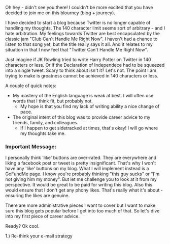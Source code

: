 Oh hey - didn't see you there! I couldn't be more excited that you have decided to join me on this blourney (blog + journey). 

I have decided to start a blog because Twitter is no longer capable of handling my thoughts. 
The 140 character limit seems sort of arbitrary - and I hate arbitration.
My feelings towards Twitter are best encapsulated by the classic jam "Club Can't Handle Me Right Now". 
I haven't had a chance to listen to that song yet, but the title really says it all.
And it relates to my situation in that I now feel that "Twitter Can't Handle Me Right Now".

Just imagine if JK Rowling tried to write Harry Potter on Twitter in 140 characters or less.
Or if the Declaration of Independece had to be squeezed into a single tweet. Scary to think about isn't it? Let's not.
The point I am trying to make is greatness cannot be achieved in 140 characters or less.

A couple of quick notes:
+ My mastery of the English language is weak at best. I will often use words that I think fit, but probably not.
  - My hope is that you find my lack of writing ability a nice change of pace.
+ The original intent of this blog was to provide career advice to my friends, family, and colleagues.
  - If I happen to get sidetracked at times, that's okay! I will go where my thoughts take me.

### Important Message:
I personally think 'like' buttons are over-rated. They are everywhere and liking a facebook post or tweet is pretty insignificant. That's why I won't have any 'like' buttons on my blog. What I will implement instead is a GoFundMe page. I know you're probably thinking "this guy sucks" or "I'm not giving him my money". But let me challenge you to look at it from my perspective. It would be great to be paid for writing this blog. Also this would ensure that I don't get any phony likes. That's really what it's about - ensuring the likes are genuine.

There are more administrative pieces I want to cover but I want to make sure this blog gets popular before I get into too much of that. So let's dive into my first piece of career advice.

Ready? Ok cool.

1.) Re-think your e-mail strategy







